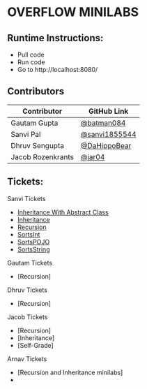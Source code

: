 # OVERFLOW MINILABS

## Runtime Instructions:
- Pull code
- Run code
- Go to http://localhost:8080/


## Contributors
Contributor | GitHub Link |
----------- | ----------- |
Gautam Gupta | [@batman084](https://github.com/batman084) |
Sanvi Pal | [@sanvi1855544](https://github.com/sanvi1855544) |
Dhruv Sengupta | [@DaHippoBear](https://github.com/DaHippoBear) |
Jacob Rozenkrants | [@jar04](https://github.com/jar04) |

## Tickets:

Sanvi Tickets
- [Inheritance With Abstract Class](https://github.com/sanvi1855544/csa_overflow_minilabs/tree/main/target/classes/com/nighthawk/csa/Minilab/sanvi/InheritanceWithAbstract)
- [Inheritance](https://github.com/sanvi1855544/csa_overflow_minilabs/tree/main/target/classes/com/nighthawk/csa/Minilab/sanvi/Inheritance)
- [Recursion](https://github.com/sanvi1855544/csa_overflow_minilabs/tree/main/target/classes/com/nighthawk/csa/Minilab/sanvi/Recursion)
- [SortsInt](https://github.com/sanvi1855544/csa_overflow_minilabs/tree/main/target/classes/com/nighthawk/csa/Minilab/sanvi/SortsInt)
- [SortsPOJO](https://github.com/sanvi1855544/csa_overflow_minilabs/tree/main/target/classes/com/nighthawk/csa/Minilab/sanvi/SortsPOJO)
- [SortsString](https://github.com/sanvi1855544/csa_overflow_minilabs/tree/main/target/classes/com/nighthawk/csa/Minilab/sanvi/SortsString)

Gautam Tickets
- [Recursion]

Dhruv Tickets
- [Recursion]

Jacob Tickets
- [Recursion]
- [Inheritance]
- [Self-Grade]

Arnav Tickets
- [Recursion and Inheritance minilabs]
- 


    
